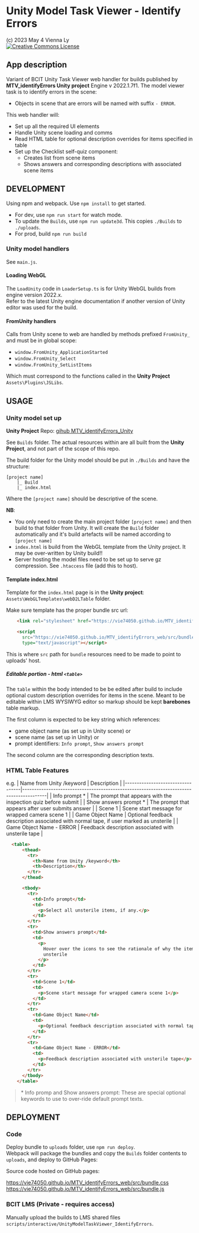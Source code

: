 # Unity Model Task Viewer - Identify Errors #

(c) 2023 May 4 Vienna Ly  
[![Creative Commons License](https://i.creativecommons.org/l/by-nc-sa/4.0/88x31.png)](http://creativecommons.org/licenses/by-nc-sa/4.0/)

## App description ##

Variant of BCIT Unity Task Viewer web handler for builds published by **MTV_identifyErrors Unity project** Engine v 2022.1.7f1.  The model viewer task is to identify errors in the scene:

- Objects in scene that are errors will be named with suffix `- ERROR`.

This web handler will:

- Set up all the required UI elements
- Handle Unity scene loading and comms
- Read HTML table for optional description overrides for items specified in table
- Set up the Checklist self-quiz component:
  - Creates list from scene items
  - Shows answers and corresponding descriptions with associated scene items

## DEVELOPMENT ##

Using npm and webpack. Use `npm install` to get started.

- For dev, use `npm run start` for watch mode.
- To update the `Builds`, use `npm run update3d`.  This copies `./Builds` to `./uploads`.
- For prod, build `npm run build`

### Unity model handlers ###

See `main.js`.  

#### Loading WebGL ####

The `LoadUnity` code in `LoaderSetup.ts` is for Unity WebGL builds from engine version 2022.x.  
Refer to the latest Unity engine documentation if another version of Unity editor was used for the build.

#### FromUnity handlers ####

Calls from Unity scene to web are handled by methods prefixed `FromUnity_` and must be in global scope:

- `window.FromUnity_ApplicationStarted`
- `window.FromUnity_Select`
- `window.FromUnity_SetListItems`

Which must correspond to the functions called in the **Unity Project** `Assets\Plugins\JSLibs`.

## USAGE ##

### Unity model set up ###

**Unity Project** Repo: [gihub MTV_identifyErrors_Unity](https://github.com/vie74050/MTV_identifyErrors_Unity)

See `Builds` folder.  The actual resources within are all built from the **Unity Project**, and not part of the scope of this repo.

The build folder for the Unity model should be put in `./Builds` and have the structure:

```text
[project name]
    |_ Build
    |_ index.html
```

Where the `[project name]` should be descriptive of the scene.

**NB**:

- You only need to create the main project folder `[project name]` and then build to that folder from Unity.  It will create the `Build` folder automatically and it's build artefacts will be named according to `[project name]`
- `index.html` is build from the WebGL template from the Unity project.  It may be over-written by Unity build!!
- Server hosting the model files need to be set up to serve gz compression.  See `.htaccess` file (add this to host).

#### Template index.html ####

Template for the `index.html` page is in the **Unity project**: `Assets\WebGLTemplates\webD2LTable` folder.  

Make sure template has the proper bundle src url:

```html
    <link rel="stylesheet" href="https://vie74050.github.io/MTV_identifyErrors_web/src/bundle.css" />

    <script 
      src="https://vie74050.github.io/MTV_identifyErrors_web/src/bundle.js"
      type="text/javascript"></script> 
```

This is where `src` path for `bundle` resources need to be made to point to uploads' host.

##### Editable portion - html `<table>` #####

The `table` within the body intended to be be edited after build to include optional custom description overrides for items in the scene. Meant to be editable within LMS WYSIWYG editor so markup should be kept **barebones** table markup.

The first column is expected to be key string which references:

- game object name (as set up in Unity scene) or
- scene name (as set up in Unity) or
- prompt identifiers: `Info prompt`, `Show answers prompt`

The second column are the corresponding description texts.

### HTML Table Features ###

e.g.
| Name from Unity /keyword         | Description                                                                            |
|----------------------------------|----------------------------------------------------------------------------------------|
| Info prompt *                    | The prompt that appears with the inspection quiz before submit                         |
| Show answers prompt *            | The prompt that appears after user submits answer                                      |
| Scene 1                          | Scene start message for wrapped camera scene 1                                         |
| Game Object Name                 | Optional feedback description associated with normal tape, if user marked as unsterile |
| Game Object Name - ERROR         | Feedback description associated with unsterile tape                                    |

```html
  <table>
      <thead>
        <tr>
          <th>Name from Unity /keyword</th>
          <th>Description</th>
        </tr>
      </thead>

      <tbody>
        <tr>
          <td>Info prompt</td>
          <td>
            <p>Select all unsterile items, if any.</p>
          </td>
        </tr>
        <tr>
          <td>Show answers prompt</td>
          <td>
            <p>
              Hover over the icons to see the rationale of why the item is
              unsterile
            </p>
          </td>
        </tr>
        <tr>
          <td>Scene 1</td>
          <td>
            <p>Scene start message for wrapped camera scene 1</p>
          </td>
        </tr>
        <tr>
          <td>Game Object Name</td>
          <td>
            <p>Optional feedback description associated with normal tape, if user marked as unsterile</p>
          </td>
        </tr>
        <tr>
          <td>Game Object Name - ERROR</td>
          <td>
            <p>Feedback description associated with unsterile tape</p>
          </td>
        </tr>
      </tbody>
    </table>
```

> \* Info promp and Show answers prompt: These are special optional keywords to use to over-ride default prompt texts.

## DEPLOYMENT ##

### Code ###

Deploy bundle to `uploads` folder, use `npm run deploy`.  
Webpack will package the bundles and copy the `Builds` folder contents to `uploads`, and deploy to GitHub Pages:

Source code hosted on GitHub pages:

<https://vie74050.github.io/MTV_identifyErrors_web/src/bundle.css>
<https://vie74050.github.io/MTV_identifyErrors_web/src/bundle.js>

### BCIT LMS (Private - requires access) ###

Manually upload the builds to LMS shared files `scripts/interactive/UnityModelTaskViewer_IdentifyErrors`.
